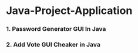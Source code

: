 #  Java-Project-Application
### 1. Password Generator GUI In Java
### 2. Add Vote GUI Cheaker in Java
